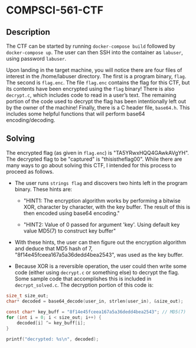 # COMPSCI-561-CTF

## Description

The CTF can be started by running ``docker-compose build`` followed by ``docker-compose up``. 
The user can then SSH into the container as ``labuser``, using password ``labuser``. 

Upon landing in the target machine, you will notice there are four files of interest in the /home/labuser directory. The first
is a program binary, ``flag``. The second is ``flag.enc``. The file ``flag.enc`` contains the flag for this CTF, but
its contents have been encrypted using the ``flag`` binary! There is also ``decrypt.c``, which includes code to
read in a user’s text. The remaining portion of the code used to decrypt the flag has been intentionally left
out by the owner of the machine! Finally, there is a C header file, ``base64.h``. This includes some helpful
functions that will perform base64 encoding/decoding.

## Solving

The encrypted flag (as given in ``flag.enc``) is "TA5YRwxHQQ4GAwkAVgYH". The decrypted flag to be "captured" is "thisistheflag00". While there are many ways to go about solving this CTF, I intended for this process to proceed as follows.

- The user runs ``strings flag`` and discovers two hints left in the program binary. These hints are:

	- "HINT1: The encryption algorithm works by performing a bitwise XOR, character by character, with the key buffer. The result of this is then encoded using base64 encoding."

	- "HINT2: Value of 0 passed for argument 'key'. Using default key value MD5(7) to construct key buffer"

- With these hints, the user can then figure out the encryption algorithm and deduce that MD5 hash of 7, "8f14e45fceea167a5a36dedd4bea2543", was used as the key buffer.

- Because XOR is a reversible operation, the user could then write some code (either using ``decrypt.c`` or something else) to decrypt the flag. Some sample code that accomplishes this is included in ``decrypt_solved.c``. The decryption portion of this code is:

```C
size_t size_out;
char* decoded = base64_decode(user_in, strlen(user_in), &size_out);
	
const char* key_buff = "8f14e45fceea167a5a36dedd4bea2543"; // MD5(7)
for (int i = 0; i < size_out; i++) {
	decoded[i] ^= key_buff[i];
}

printf("decrypted: %s\n", decoded);
```

